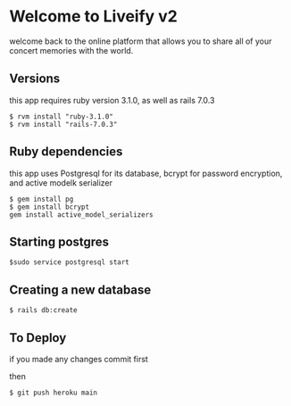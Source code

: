# Welcome to Liveify v2
welcome back to the online platform that allows you to share all of your concert memories with the world. 

## Versions 
this app requires ruby version 3.1.0, as well as rails 7.0.3 

```
$ rvm install "ruby-3.1.0"
$ rvm install "rails-7.0.3"
```

## Ruby dependencies
this app uses Postgresql for its database, bcrypt for password encryption, and active modelk serializer

```
$ gem install pg
$ gem install bcrypt
gem install active_model_serializers
```

## Starting postgres

```
$sudo service postgresql start
```

## Creating a new database

```
$ rails db:create
```

## To Deploy

if you made any changes commit first 

then

```
$ git push heroku main
```